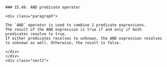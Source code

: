     ### 15.49. AND predicate operator

    <div class="paragraph">

    The `AND` operator is used to combine 2 predicate expressions.
    The result of the AND expression is true if and only if both predicates resolve to true.
    If either predicates resolves to unknown, the AND expression resolves to unknown as well. Otherwise, the result is false.

    </div>
    </div>
    <div class="sect2">